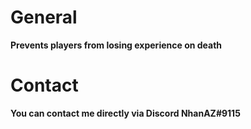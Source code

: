 # General
**Prevents players from losing experience on death**

# Contact
**You can contact me directly via Discord NhanAZ#9115**
